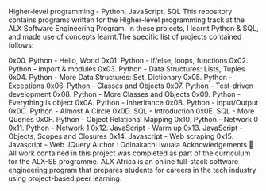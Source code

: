 Higher-level programming - Python, JavaScript, SQL
This repository contains programs written for the Higher-level programming track at the ALX Software Engineering Program. In these projects, I learnt Python & SQL, and made use of concepts learnt.The specific list of projects contained follows:

0x00. Python - Hello, World
0x01. Python - if/else, loops, functions
0x02. Python - import & modules
0x03. Python - Data Structures: Lists, Tuples
0x04. Python - More Data Structures: Set, Dictionary
0x05. Python - Exceptions
0x06. Python - Classes and Objects
0x07. Python - Test-driven development
0x08. Python - More Classes and Objects
0x09. Python - Everything is object
0x0A. Python - Inheritance
0x0B. Python - Input/Output
0x0C. Python - Almost A Circle
0x0D. SQL - Introduction
0x0E. SQL - More Queries
0x0F. Python - Object Relational Mapping
0x10. Python - Network 0
0x11. Python - Network 1
0x12. JavaScript - Warm up
0x13. JavaScript - Objects, Scopes and Closures
0x14. Javascript - Web scraping
0x15. Javascript - Web JQuery
Author :
Odinakachi Iwuala <Odinaks>
Acknowledgements 🙏
All work contained in this project was completed as part of the curriculum for the ALX-SE programme. ALX Africa is an online full-stack software engineering program that prepares students for careers in the tech industry using project-based peer learning.


